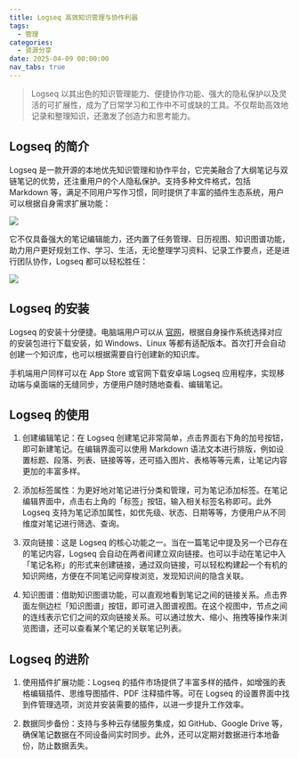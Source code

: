 ```yaml
---
title: Logseq 高效知识管理与协作利器
tags:
  - 管理
categories:
  - 资源分享
date: 2025-04-09 00:00:00
nav_tabs: true
---
```


> Logseq 以其出色的知识管理能力、便捷协作功能、强大的隐私保护以及灵活的可扩展性，成为了日常学习和工作中不可或缺的工具。不仅帮助高效地记录和整理知识，还激发了创造力和思考能力。

<!-- more -->

## Logseq 的简介

Logseq 是一款开源的本地优先知识管理和协作平台，它完美融合了大纲笔记与双链笔记的优势，还注重用户的个人隐私保护。支持多种文件格式，包括 Markdown 等，满足不同用户写作习惯，同时提供了丰富的插件生态系统，用户可以根据自身需求扩展功能：

![](https://cdn.dusays.com/2025/04/817-1.jpg)

它不仅具备强大的笔记编辑能力，还内置了任务管理、日历视图、知识图谱功能，助力用户更好规划工作、学习、生活，无论整理学习资料、记录工作要点，还是进行团队协作，Logseq 都可以轻松胜任：

![](https://cdn.dusays.com/2025/04/817-2.jpg)

## Logseq 的安装

Logseq 的安装十分便捷。电脑端用户可以从 [官网](https://logseq.com/)，根据自身操作系统选择对应的安装包进行下载安装，如 Windows、Linux 等都有适配版本。首次打开会自动创建一个知识库，也可以根据需要自行创建新的知识库。

手机端用户同样可以在 App Store 或官网下载安卓端 Logseq 应用程序，实现移动端与桌面端的无缝同步，方便用户随时随地查看、编辑笔记。

## Logseq 的使用

1. 创建编辑笔记：在 Logseq 创建笔记非常简单，点击界面右下角的加号按钮，即可新建笔记。在编辑界面可以使用 Markdown 语法文本进行排版，例如设置标题、段落、列表、链接等等，还可插入图片、表格等等元素，让笔记内容更加的丰富多样。

2. 添加标签属性：为更好地对笔记进行分类和管理，可为笔记添加标签。在笔记编辑界面中，点击右上角的「标签」按钮，输入相关标签名称即可。此外 Logseq 支持为笔记添加属性，如优先级、状态、日期等等，方便用户从不同维度对笔记进行筛选、查询。

3. 双向链接：这是 Logseq 的核心功能之一。当在一篇笔记中提及另一个已存在的笔记内容，Logseq 会自动在两者间建立双向链接。也可以手动在笔记中入「笔记名称」的形式来创建链接，通过双向链接，可以轻松构建起一个有机的知识网络，方便在不同笔记间穿梭浏览，发现知识间的隐含关联。

4. 知识图谱：借助知识图谱功能，可以直观地看到笔记之间的链接关系。点击界面左侧边栏「知识图谱」按钮，即可进入图谱视图。在这个视图中，节点之间的连线表示它们之间的双向链接关系。可以通过放大、缩小、拖拽等操作来浏览图谱，还可以查看某个笔记的关联笔记列表。

## Logseq 的进阶

1. 使用插件扩展功能：Logseq 的插件市场提供了丰富多样的插件，如增强的表格编辑插件、思维导图插件、PDF 注释插件等。可在 Logseq 的设置界面中找到件管理选项，浏览并安装需要的插件，以进一步提升工作效率。

2. 数据同步备份：支持与多种云存储服务集成，如 GitHub、Google Drive 等，确保笔记数据在不同设备间实时同步。此外，还可以定期对数据进行本地备份，防止数据丢失。